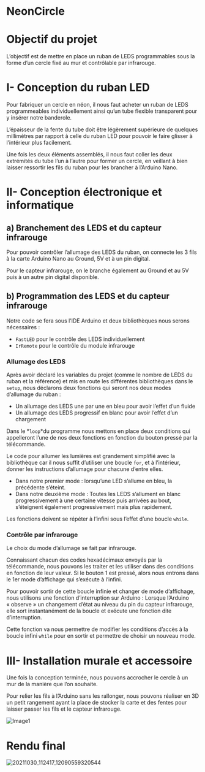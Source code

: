 # NeonCircle

# Objectif du projet

L’objectif est de mettre en place un ruban de LEDS programmables sous la forme d’un cercle fixé au mur et contrôlable par infrarouge.

# I- **Conception du ruban LED**

Pour fabriquer un cercle en néon, il nous faut acheter un ruban de LEDS programmeables individuellement ainsi qu’un tube flexible transparent pour y insérer notre banderole.

L’épaisseur de la fente du tube doit être légèrement supérieure de quelques millimètres par rapport à celle du ruban LED pour pouvoir le faire glisser à l’intérieur plus facilement.

Une fois les deux éléments assemblés, il nous faut coller les deux extrémités du tube l’un à l’autre pour former un cercle, en veillant à bien laisser ressortir les fils du ruban pour les brancher à l’Arduino Nano.

# II- **Conception électronique et informatique**

## a) Branchement des LEDS et du capteur infrarouge

Pour pouvoir contrôler l’allumage des LEDS du ruban, on connecte les 3 fils à la carte Arduino Nano au Ground, 5V et à un pin digital.

Pour le capteur infrarouge, on le branche également au Ground et au 5V puis à un autre pin digital disponible.

## b) Programmation des LEDS et du capteur infrarouge

Notre code se fera sous l’IDE Arduino et deux bibliothèques nous serons nécessaires :

- `FastLED` pour le contrôle des LEDS individuellement
- `IrRemote` pour le contrôle du module infrarouge

### **Allumage des LEDS**

Après avoir déclaré les variables du projet (comme le nombre de LEDS du ruban et la référence) et mis en route les différentes bibliothèques dans le `setup`, nous déclarons deux fonctions qui seront nos deux modes d’allumage du ruban :

- Un allumage des LEDS une par une en bleu pour avoir l’effet d’un fluide
- Un allumage des LEDS progressif en blanc pour avoir l’effet d’un chargement

Dans le *`loop`*du programme nous mettons en place deux conditions qui appelleront l’une de nos deux fonctions en fonction du bouton pressé par la télécommande.

Le code pour allumer les lumières est grandement simplifié avec la bibliothèque car il nous suffit d’utiliser une boucle `for`, et à l’intérieur, donner les instructions d’allumage pour chacune d’entre elles.

- Dans notre premier mode : lorsqu’une LED s’allume en bleu, la précédente s’éteint.
- Dans notre deuxième mode : Toutes les LEDS s’allument en blanc progressivement à une certaine vitesse puis arrivées au bout, s’éteignent également progressivement mais plus rapidement.

Les fonctions doivent se répéter à l’infini sous l’effet d’une boucle `while`.

### **Contrôle par infrarouge**

Le choix du mode d’allumage se fait par infrarouge.

Connaissant chacun des codes hexadécimaux envoyés par la télécommande, nous pouvons les traiter et les utiliser dans des conditions en fonction de leur valeur. Si le bouton 1 est pressé, alors nous entrons dans le 1er mode d’affichage qui s’exécute à l’infini.

Pour pouvoir sortir de cette boucle infinie et changer de mode d’affichage, nous utilisons une fonction d’interruption sur Arduino : Lorsque l’Arduino « observe » un changement d’état au niveau du pin du capteur infrarouge, elle sort instantanément de la boucle et exécute une fonction dite d’interruption.

Cette fonction va nous permettre de modifier les conditions d’accès à la boucle infini `while` pour en sortir et permettre de choisir un nouveau mode.

# III- I**nstallation murale et accessoire**

Une fois la conception terminée, nous pouvons accrocher le cercle à un mur de la manière que l’on souhaite.

Pour relier les fils à l’Arduino sans les rallonger, nous pouvons réaliser en 3D un petit rangement ayant la place de stocker la carte et des fentes pour laisser passer les fils et le capteur infrarouge.

![Image1](https://user-images.githubusercontent.com/92324336/139710728-c0301627-bac6-414d-96aa-6ac87e7cdb43.png)

# Rendu final
 
![20211030_112417_12090559320544](https://user-images.githubusercontent.com/92324336/139710515-c103ab78-5641-4859-9b75-07b7dc969638.gif)

